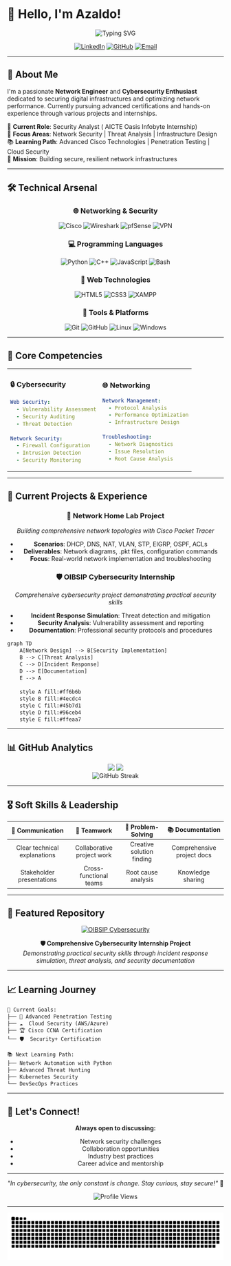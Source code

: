 # 👋 Hello, I'm Azaldo!

<div align="center">
  
  ![Typing SVG](https://readme-typing-svg.herokuapp.com?font=Fira+Code&size=30&pause=1000&color=00D9FF&center=true&vCenter=true&width=600&lines=Network+Engineer+%26+Cybersecurity+Specialist;Passionate+About+Network+Security;Always+Learning+New+Technologies)
  
  [![LinkedIn](https://img.shields.io/badge/LinkedIn-0077B5?style=for-the-badge&logo=linkedin&logoColor=white)](https://www.linkedin.com/in/azaldo-mazibuko)
  [![GitHub](https://img.shields.io/badge/GitHub-100000?style=for-the-badge&logo=github&logoColor=white)](https://github.com/AzaldoMAZ)
  [![Email](https://img.shields.io/badge/Email-D14836?style=for-the-badge&logo=gmail&logoColor=white)](mailto:azaldomazibuko65@gmail.com)
  
</div>

---

## 🚀 About Me

I'm a passionate **Network Engineer** and **Cybersecurity Enthusiast** dedicated to securing digital infrastructures and optimizing network performance. Currently pursuing advanced certifications and hands-on experience through various projects and internships.

💼 **Current Role**: Security Analyst  ( AICTE Oasis Infobyte Internship) <br>
🎯 **Focus Areas**: Network Security | Threat Analysis | Infrastructure Design  
📚 **Learning Path**: Advanced Cisco Technologies | Penetration Testing | Cloud Security  
🚀 **Mission**: Building secure, resilient network infrastructures

---

## 🛠️ Technical Arsenal

<div align="center">

### 🌐 **Networking & Security**
![Cisco](https://img.shields.io/badge/Cisco-1BA0D7?style=for-the-badge&logo=cisco&logoColor=white)
![Wireshark](https://img.shields.io/badge/Wireshark-1679A7?style=for-the-badge&logo=wireshark&logoColor=white)
![pfSense](https://img.shields.io/badge/pfSense-212121?style=for-the-badge&logo=pfsense&logoColor=white)
![VPN](https://img.shields.io/badge/VPN-FF6B35?style=for-the-badge&logo=openvpn&logoColor=white)

### 💻 **Programming Languages**
![Python](https://img.shields.io/badge/Python-FFD43B?style=for-the-badge&logo=python&logoColor=blue)
![C++](https://img.shields.io/badge/C++-00599C?style=for-the-badge&logo=c%2B%2B&logoColor=white)
![JavaScript](https://img.shields.io/badge/JavaScript-323330?style=for-the-badge&logo=javascript&logoColor=F7DF1E)
![Bash](https://img.shields.io/badge/Bash-4EAA25?style=for-the-badge&logo=gnu-bash&logoColor=white)

### 🎨 **Web Technologies**
![HTML5](https://img.shields.io/badge/HTML5-E34F26?style=for-the-badge&logo=html5&logoColor=white)
![CSS3](https://img.shields.io/badge/CSS3-1572B6?style=for-the-badge&logo=css3&logoColor=white)
![XAMPP](https://img.shields.io/badge/XAMPP-FB7A24?style=for-the-badge&logo=xampp&logoColor=white)

### 🔧 **Tools & Platforms**
![Git](https://img.shields.io/badge/Git-F05032?style=for-the-badge&logo=git&logoColor=white)
![GitHub](https://img.shields.io/badge/GitHub-100000?style=for-the-badge&logo=github&logoColor=white)
![Linux](https://img.shields.io/badge/Linux-FCC624?style=for-the-badge&logo=linux&logoColor=black)
![Windows](https://img.shields.io/badge/Windows-0078D6?style=for-the-badge&logo=windows&logoColor=white)

</div>

---

## 🎯 Core Competencies

<table>
<tr>
<td width="50%">

### 🔒 **Cybersecurity**
```yaml
Web Security:
  - Vulnerability Assessment
  - Security Auditing
  - Threat Detection
  
Network Security:
  - Firewall Configuration
  - Intrusion Detection
  - Security Monitoring
```

</td>
<td width="50%">

### 🌐 **Networking**
```yaml
Network Management:
  - Protocol Analysis
  - Performance Optimization
  - Infrastructure Design
  
Troubleshooting:
  - Network Diagnostics
  - Issue Resolution
  - Root Cause Analysis
```

</td>
</tr>
</table>

---

## 🚧 Current Projects & Experience

<div align="center">

### 📡 **Network Home Lab Project**
*Building comprehensive network topologies with Cisco Packet Tracer*
- **Scenarios**: DHCP, DNS, NAT, VLAN, STP, EIGRP, OSPF, ACLs
- **Deliverables**: Network diagrams, .pkt files, configuration commands
- **Focus**: Real-world network implementation and troubleshooting

### 🛡️ **OIBSIP Cybersecurity Internship**  
*Comprehensive cybersecurity project demonstrating practical security skills*
- **Incident Response Simulation**: Threat detection and mitigation
- **Security Analysis**: Vulnerability assessment and reporting
- **Documentation**: Professional security protocols and procedures

</div>

```mermaid
graph TD
    A[Network Design] --> B[Security Implementation]
    B --> C[Threat Analysis]
    C --> D[Incident Response]
    D --> E[Documentation]
    E --> A
    
    style A fill:#ff6b6b
    style B fill:#4ecdc4
    style C fill:#45b7d1
    style D fill:#96ceb4
    style E fill:#ffeaa7
```

---

## 📊 GitHub Analytics

<div align="center">
  <img height="180em" src="https://github-readme-stats.vercel.app/api?username=AzaldoMAZ&show_icons=true&theme=tokyonight&include_all_commits=true&count_private=true"/>
  <img height="180em" src="https://github-readme-stats.vercel.app/api/top-langs/?username=AzaldoMAZ&layout=compact&langs_count=7&theme=tokyonight"/>
</div>

<div align="center">
  <img src="https://github-readme-streak-stats.herokuapp.com/?user=AzaldoMAZ&theme=tokyonight" alt="GitHub Streak"/>
</div>

---

## 🎖️ Soft Skills & Leadership

<div align="center">

| 💬 **Communication** | 🤝 **Teamwork** | 🧩 **Problem-Solving** | 📚 **Documentation** |
|:---:|:---:|:---:|:---:|
| Clear technical explanations | Collaborative project work | Creative solution finding | Comprehensive project docs |
| Stakeholder presentations | Cross-functional teams | Root cause analysis | Knowledge sharing |

</div>

---

## 🌟 Featured Repository

<div align="center">

[![OIBSIP Cybersecurity](https://github-readme-stats.vercel.app/api/pin/?username=AzaldoMAZ&repo=OIBSIP&theme=tokyonight)](https://github.com/AzaldoMAZ/OIBSIP)

**🛡️ Comprehensive Cybersecurity Internship Project**  
*Demonstrating practical security skills through incident response simulation, threat analysis, and security documentation*

</div>

---

## 📈 Learning Journey

```ascii
🎯 Current Goals:
├── 🔐 Advanced Penetration Testing
├── ☁️  Cloud Security (AWS/Azure)
├── 🏆 Cisco CCNA Certification
└── 🛡️  Security+ Certification

📚 Next Learning Path:
├── Network Automation with Python
├── Advanced Threat Hunting
├── Kubernetes Security
└── DevSecOps Practices
```

---

## 🤝 Let's Connect!

<div align="center">

**Always open to discussing:**
- Network security challenges
- Collaboration opportunities  
- Industry best practices
- Career advice and mentorship

---

*"In cybersecurity, the only constant is change. Stay curious, stay secure!"* 🔐

<img src="https://komarev.com/ghpvc/?username=AzaldoMAZ&color=blueviolet&style=for-the-badge" alt="Profile Views"/>

</div>

---

<div align="center">
  <img src="https://raw.githubusercontent.com/platane/snk/output/github-contribution-grid-snake-dark.svg" alt="Snake animation" />
</div>
